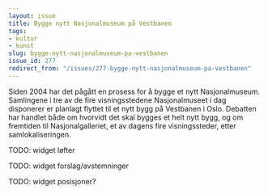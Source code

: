 ```yaml
---
layout: issue
title: Bygge nytt Nasjonalmuseum på Vestbanen
tags:
- kultur
- kunst
slug: bygge-nytt-nasjonalmuseum-pa-vestbanen
issue_id: 277
redirect_from: "/issues/277-bygge-nytt-nasjonalmuseum-pa-vestbanen"
---
```


Siden 2004 har det pågått en prosess for å bygge et nytt Nasjonalmuseum. Samlingene i tre av de fire visningsstedene Nasjonalmuseet i dag disponerer er planlagt flyttet til et nytt bygg på Vestbanen i Oslo. Debatten har handlet både om hvorvidt det skal bygges et helt nytt bygg, og om fremtiden til Nasjonalgalleriet, et av dagens fire visningssteder, etter samlokaliseringen.

TODO: widget løfter

TODO: widget forslag/avstemninger

TODO: widget posisjoner?

